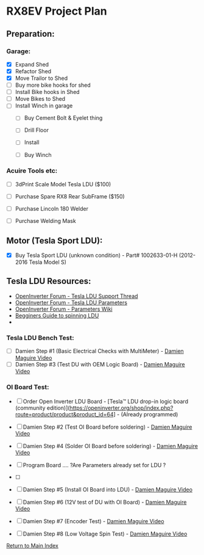 
# RX8EV Project Plan
## Preparation:

### Garage:
- [x] Expand Shed
- [x] Refactor Shed
- [x] Move Trailor to Shed
- [ ] Buy more bike hooks for shed
- [ ] Install Bike hooks in Shed
- [ ] Move Bikes to Shed
- [ ] Install Winch in garage
    - [ ]   Buy Cement Bolt & Eyelet thing
    - [ ]   Drill Floor
    - [ ]   Install
    - [ ]   Buy Winch


### Acuire Tools etc:
- [ ] 3dPrint Scale Model Tesla LDU ($100)
- [ ] Purchase Spare RX8 Rear SubFrame ($150)
- [ ] Purchase Lincoln 180 Welder
- [ ] Purchase Welding Mask





## Motor (Tesla Sport LDU):
- [X] Buy Tesla Sport LDU (unknown condition) - Part# 1002633-01-H (2012-2016 Tesla Model S)

## Tesla LDU Resources:
- [OpenInverter Forum - Tesla LDU Support Thread](https://openinverter.org/forum/viewtopic.php?t=76)
- [OpenInverter Forum - Tesla LDU Parameters](https://openinverter.org/forum/viewtopic.php?t=3751)
- [OpenInverter Forum - Parameters Wiki](https://openinverter.org/wiki/Parameters)
- [Begginers Guide to spinning LDU](https://www.youtube.com/watch?v=odFYeZ2goPs)
- 


### Tesla LDU Bench Test:
- [ ] Damien Step #1 (Basic Electrical Checks with MultiMeter)
        - [Damien Maguire Video](https://www.youtube.com/watch?v=ZvlzGm709zg)
- [ ] Damien Step #3 (Test DU with OEM Logic Board)
        - [Damien Maguire Video](https://www.youtube.com/watch?v=ZvlzGm709zg)

### OI Board Test:
- [ ] Order Open Inverter LDU Board
        - [Tesla™ LDU drop-in logic board (community edition)](https://openinverter.org/shop/index.php?route=product/product&product_id=64]
        - (Already programmed)
- [ ] Damien Step #2 (Test OI Board before soldering)
        - [Damien Maguire Video](https://www.youtube.com/watch?v=ZvlzGm709zg)
- [ ] Damien Step #4 (Solder OI Board before soldering)
        - [Damien Maguire Video](https://www.youtube.com/watch?v=ZvlzGm709zg)
- [ ] Program Board .... ?Are Parameters already set for LDU ?
- [ ] 
      
- [ ] Damien Step #5 (Install OI Board into LDU)
        - [Damien Maguire Video](https://www.youtube.com/watch?v=ZvlzGm709zg)
- [ ] Damien Step #6 (12V test of DU with OI Board)
        - [Damien Maguire Video](https://www.youtube.com/watch?v=ZvlzGm709zg)
- [ ] Damien Step #7 (Encoder Test)
        - [Damien Maguire Video](https://www.youtube.com/watch?v=ZvlzGm709zg)
- [ ] Damien Step #8 (Low Voltage Spin Test)
        - [Damien Maguire Video](https://www.youtube.com/watch?v=ZvlzGm709zg)




[Return to Main Index](../README.md)
